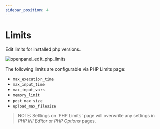```yaml
---
sidebar_position: 4  
---
```


# Limits  

Edit limits for installed php versions.

![openpanel_edit_php_limits](/img/panel/v2/openpanel_edit_php_limits.gif)

The following limits are configurable via PHP Limits page:

- `max_execution_time`
- `max_input_time`
- `max_input_vars`
- `memory_limit`
- `post_max_size`
- `upload_max_filesize`

> NOTE: Settings on 'PHP Limits' page will overwrite any settings in *PHP.INI Editor* or *PHP Options* pages.


